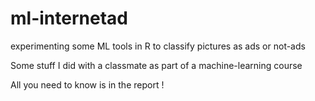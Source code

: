 # ml-internetad
experimenting some ML tools in R to classify pictures as ads or not-ads

Some stuff I did with a classmate as part of a machine-learning course

All you need to know is in the report !

